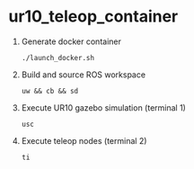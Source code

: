 # ur10_teleop_container
1. Generate docker container
    ```
    ./launch_docker.sh
    ```
2. Build and source ROS workspace
    ```
    uw && cb && sd
    ```
3. Execute UR10 gazebo simulation (terminal 1)
    ```
    usc
    ```

4. Execute teleop nodes (terminal 2)
    ```
    ti
    ```
